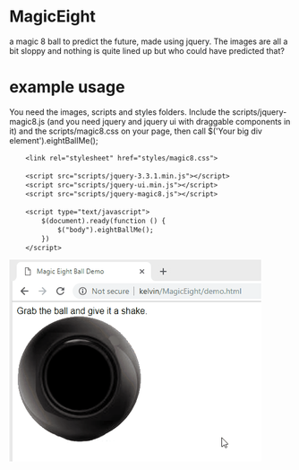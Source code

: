 # MagicEight
a magic 8 ball to predict the future, made using jquery. The images are all a bit sloppy and nothing is quite lined up but who could have predicted that?

# example usage

You need the images, scripts and styles folders. Include the scripts/jquery-magic8.js (and you need jquery and jquery ui with draggable components in it) and the scripts/magic8.css on your page, then call $('Your big div element').eightBallMe();

```
    <link rel="stylesheet" href="styles/magic8.css">
    
    <script src="scripts/jquery-3.3.1.min.js"></script>
    <script src="scripts/jquery-ui.min.js"></script>
    <script src="scripts/jquery-magic8.js"></script>

    <script type="text/javascript">
        $(document).ready(function () {
            $("body").eightBallMe();
        })
    </script>
```



![Example 1](Magic8BallExample2.gif?raw=true "Example 1")
